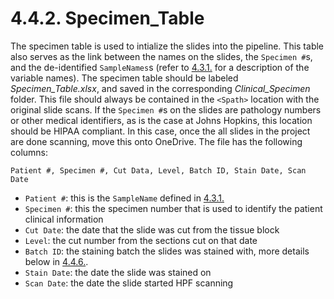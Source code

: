 # 4.4.2. Specimen_Table
The specimen table is used to intialize the slides into the pipeline. This table also serves as the link between the names on the slides, the ```Specimen #```s, and the de-identified ```SampleNames```s (refer to [4.3.1.](../Definitions.md/#431-identification-definitions) for a description of the variable names). The specimen table should be labeled *Specimen_Table.xlsx*, and saved in the corresponding *Clinical_Specimen* folder. This file should always be contained in the ```<Spath>``` location with the original slide scans. If the ```Specimen #```s on the slides are pathology numbers or other medical identifiers, as is the case at Johns Hopkins, this location should be HIPAA compliant. In this case, once the all slides in the project are done scanning, move this onto OneDrive. The file has the following columns:
```
Patient #, Specimen #, Cut Data, Level, Batch ID, Stain Date, Scan Date
```
- ```Patient #```: this is the ```SampleName``` defined in [4.3.1.](../Definitions.md/#431-identification-definitions)
- ```Specimen #```: this the specimen number that is used to identify the patient clinical information
- ```Cut Date```: the date that the slide was cut from the tissue block
- ```Level```: the cut number from the sections cut on that date
- ```Batch ID```: the staining batch the slides was stained with, more details below in [4.4.6.](BatchIDs.md).
- ```Stain Date```: the date the slide was stained on 
- ```Scan Date```: the date the slide started HPF scanning
